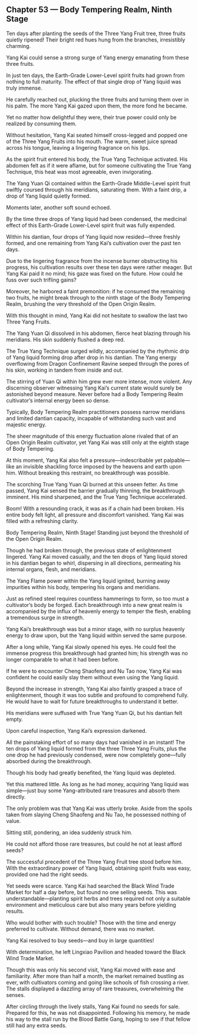 ## Chapter 53 — Body Tempering Realm, Ninth Stage

Ten days after planting the seeds of the Three Yang Fruit tree, three fruits quietly ripened! Their bright red hues hung from the branches, irresistibly charming.

Yang Kai could sense a strong surge of Yang energy emanating from these three fruits.

In just ten days, the Earth-Grade Lower-Level spirit fruits had grown from nothing to full maturity. The effect of that single drop of Yang liquid was truly immense.

He carefully reached out, plucking the three fruits and turning them over in his palm. The more Yang Kai gazed upon them, the more fond he became.

Yet no matter how delightful they were, their true power could only be realized by consuming them.

Without hesitation, Yang Kai seated himself cross-legged and popped one of the Three Yang Fruits into his mouth. The warm, sweet juice spread across his tongue, leaving a lingering fragrance on his lips.

As the spirit fruit entered his body, the True Yang Technique activated. His abdomen felt as if it were aflame, but for someone cultivating the True Yang Technique, this heat was most agreeable, even invigorating.

The Yang Yuan Qi contained within the Earth-Grade Middle-Level spirit fruit swiftly coursed through his meridians, saturating them. With a faint drip, a drop of Yang liquid quietly formed.

Moments later, another soft sound echoed.

By the time three drops of Yang liquid had been condensed, the medicinal effect of this Earth-Grade Lower-Level spirit fruit was fully expended.

Within his dantian, four drops of Yang liquid now resided—three freshly formed, and one remaining from Yang Kai’s cultivation over the past ten days.

Due to the lingering fragrance from the incense burner obstructing his progress, his cultivation results over these ten days were rather meager. But Yang Kai paid it no mind; his gaze was fixed on the future. How could he fuss over such trifling gains?

Moreover, he harbored a faint premonition: if he consumed the remaining two fruits, he might break through to the ninth stage of the Body Tempering Realm, brushing the very threshold of the Open Origin Realm.

With this thought in mind, Yang Kai did not hesitate to swallow the last two Three Yang Fruits.

The Yang Yuan Qi dissolved in his abdomen, fierce heat blazing through his meridians. His skin suddenly flushed a deep red.

The True Yang Technique surged wildly, accompanied by the rhythmic drip of Yang liquid forming drop after drop in his dantian. The Yang energy overflowing from Dragon Confinement Ravine seeped through the pores of his skin, working in tandem from inside and out.

The stirring of Yuan Qi within him grew ever more intense, more violent. Any discerning observer witnessing Yang Kai’s current state would surely be astonished beyond measure. Never before had a Body Tempering Realm cultivator’s internal energy been so dense.

Typically, Body Tempering Realm practitioners possess narrow meridians and limited dantian capacity, incapable of withstanding such vast and majestic energy.

The sheer magnitude of this energy fluctuation alone rivaled that of an Open Origin Realm cultivator, yet Yang Kai was still only at the eighth stage of Body Tempering.

At this moment, Yang Kai also felt a pressure—indescribable yet palpable—like an invisible shackling force imposed by the heavens and earth upon him. Without breaking this restraint, no breakthrough was possible.

The scorching True Yang Yuan Qi burned at this unseen fetter. As time passed, Yang Kai sensed the barrier gradually thinning, the breakthrough imminent. His mind sharpened, and the True Yang Technique accelerated.

Boom! With a resounding crack, it was as if a chain had been broken. His entire body felt light, all pressure and discomfort vanished. Yang Kai was filled with a refreshing clarity.

Body Tempering Realm, Ninth Stage! Standing just beyond the threshold of the Open Origin Realm.

Though he had broken through, the previous state of enlightenment lingered. Yang Kai moved casually, and the ten drops of Yang liquid stored in his dantian began to whirl, dispersing in all directions, permeating his internal organs, flesh, and meridians.

The Yang Flame power within the Yang liquid ignited, burning away impurities within his body, tempering his organs and meridians.

Just as refined steel requires countless hammerings to form, so too must a cultivator’s body be forged. Each breakthrough into a new great realm is accompanied by the influx of heavenly energy to temper the flesh, enabling a tremendous surge in strength.

Yang Kai’s breakthrough was but a minor stage, with no surplus heavenly energy to draw upon, but the Yang liquid within served the same purpose.

After a long while, Yang Kai slowly opened his eyes. He could feel the immense progress this breakthrough had granted him; his strength was no longer comparable to what it had been before.

If he were to encounter Cheng Shaofeng and Nu Tao now, Yang Kai was confident he could easily slay them without even using the Yang liquid.

Beyond the increase in strength, Yang Kai also faintly grasped a trace of enlightenment, though it was too subtle and profound to comprehend fully. He would have to wait for future breakthroughs to understand it better.

His meridians were suffused with True Yang Yuan Qi, but his dantian felt empty.

Upon careful inspection, Yang Kai’s expression darkened.

All the painstaking effort of so many days had vanished in an instant! The ten drops of Yang liquid formed from the three Three Yang Fruits, plus the one drop he had previously condensed, were now completely gone—fully absorbed during the breakthrough.

Though his body had greatly benefited, the Yang liquid was depleted.

Yet this mattered little. As long as he had money, acquiring Yang liquid was simple—just buy some Yang-attributed rare treasures and absorb them directly.

The only problem was that Yang Kai was utterly broke. Aside from the spoils taken from slaying Cheng Shaofeng and Nu Tao, he possessed nothing of value.

Sitting still, pondering, an idea suddenly struck him.

He could not afford those rare treasures, but could he not at least afford seeds?

The successful precedent of the Three Yang Fruit tree stood before him. With the extraordinary power of Yang liquid, obtaining spirit fruits was easy, provided one had the right seeds.

Yet seeds were scarce. Yang Kai had searched the Black Wind Trade Market for half a day before, but found no one selling seeds. This was understandable—planting spirit herbs and trees required not only a suitable environment and meticulous care but also many years before yielding results.

Who would bother with such trouble? Those with the time and energy preferred to cultivate. Without demand, there was no market.

Yang Kai resolved to buy seeds—and buy in large quantities!

With determination, he left Lingxiao Pavilion and headed toward the Black Wind Trade Market.

Though this was only his second visit, Yang Kai moved with ease and familiarity. After more than half a month, the market remained bustling as ever, with cultivators coming and going like schools of fish crossing a river. The stalls displayed a dazzling array of rare treasures, overwhelming the senses.

After circling through the lively stalls, Yang Kai found no seeds for sale. Prepared for this, he was not disappointed. Following his memory, he made his way to the stall run by the Blood Battle Gang, hoping to see if that fellow still had any extra seeds.